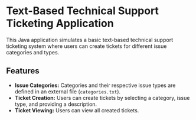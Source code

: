 # Text-Based Technical Support Ticketing Application

This Java application simulates a basic text-based technical support ticketing system where users can create tickets for different issue categories and types.

## Features

- **Issue Categories:** Categories and their respective issue types are defined in an external file (`categories.txt`).
- **Ticket Creation:** Users can create tickets by selecting a category, issue type, and providing a description.
- **Ticket Viewing:** Users can view all created tickets.
